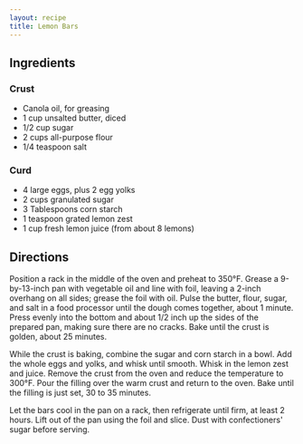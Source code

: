 ```yaml
---
layout: recipe
title: Lemon Bars
---
```


## Ingredients


### Crust

* Canola oil, for greasing
* 1 cup unsalted butter, diced
* 1/2 cup sugar
* 2 cups all-purpose flour
* 1/4 teaspoon salt

### Curd

* 4 large eggs, plus 2 egg yolks
* 2 cups granulated sugar
* 3 Tablespoons corn starch
* 1 teaspoon grated lemon zest
* 1 cup fresh lemon juice (from about 8 lemons)

## Directions

Position a rack in the middle of the oven and preheat to 350°F. Grease a
9-by-13-inch pan with vegetable oil and line with foil, leaving a 2-inch
overhang on all sides; grease the foil with oil. Pulse the butter,
flour, sugar, and salt in a food processor until the dough
comes together, about 1 minute. Press evenly into the bottom and about
1/2 inch up the sides of the prepared pan, making sure there are no
cracks. Bake until the crust is golden, about 25 minutes.

While the crust is baking, combine the sugar and corn starch in a bowl. 
Add the whole eggs and yolks, and whisk until smooth. Whisk in the lemon zest and juice. 
Remove the crust from the oven and reduce the temperature to 300°F. Pour the
filling over the warm crust and return to the oven. Bake until the
filling is just set, 30 to 35 minutes.

Let the bars cool in the pan on a rack, then refrigerate until firm, at
least 2 hours. Lift out of the pan using the foil and slice. Dust with
confectioners\' sugar before serving.
